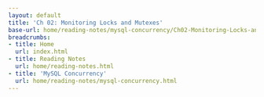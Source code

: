 ```yaml
---
layout: default
title: 'Ch 02: Monitoring Locks and Mutexes'
base-url: home/reading-notes/mysql-concurrency/Ch02-Monitoring-Locks-and-Mutexes.html
breadcrumbs:
- title: Home
  url: index.html
- title: Reading Notes
  url: home/reading-notes.html
- title: 'MySQL Concurrency'
  url: home/reading-notes/mysql-concurrency.html
---
```

